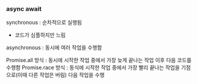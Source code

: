 ### async await

synchronous : 순차적으로 실행됨

- 코드가 심플하지만 느림

asynchronous : 동시에 여러 작업을 수행함

Promise.all 방식 : 동시에 시작한 작업 중에서 가장 늦게 끝나는 작업 이후 다음 코드를 수행함
Promise.race 방식 : 동식에 시작한 작업 중에서 가장 빨리 끝나는 작업을 기점으로(이때 다른 작업은 버림) 다음 작업을 수행
